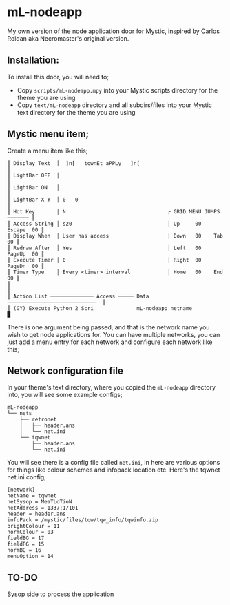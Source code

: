 # mL-nodeapp
My own version of the node application door for Mystic, inspired by Carlos Roldan aka Necromaster's original version.

## Installation:
To install this door, you will need to;
- Copy `scripts/mL-nodeapp.mpy` into your Mystic scripts directory for the theme you are using
- Copy `text/mL-nodeapp` directory and all subdirs/files into your Mystic text directory for the theme you are using

## Mystic menu item;
Create a menu item like this;

```
║ Display Text  │  ]n[   tqwnEt aPPLy   ]n[                                   ║
║ LightBar OFF  │                                                             ║
║ LightBar ON   │                                                             ║
║ LightBar X Y  │ 0   0                                                       ║
║ Hot Key       │ N                                 ┌ GRID MENU JUMPS ─────── ║
║ Access String │ s20                               │ Up     00    Escape  00 ║
║ Display When  │ User has access                   │ Down   00    Tab     00 ║
║ Redraw After  │ Yes                               │ Left   00    PageUp  00 ║
║ Execute Timer │ 0                                 │ Right  00    PageDn  00 ║
║ Timer Type    │ Every <timer> interval            │ Home   00    End     00 ║
║                                                                             ║
║ Action List ────────────── Access ───── Data ─────────────────────────────  ║
║ (GY) Execute Python 2 Scri              mL-nodeapp netname                  █
```

There is one argument being passed, and that is the network name you wish to get node applications for. You can have multiple networks, you can just add a menu entry for each network and configure each network like this;

## Network configuration file
In your theme's text directory, where you copied the `mL-nodeapp` directory into, you will see some example configs;

```
mL-nodeapp
└── nets
    ├── retronet
    │   ├── header.ans
    │   └── net.ini
    └── tqwnet
        ├── header.ans
        └── net.ini
```

You will see there is a config file called `net.ini`, in here are various options for things like colour schemes and infopack location etc. Here's the tqwnet net.ini config;

```
[network]
netName = tqwnet
netSysop = MeaTLoTioN
netAddress = 1337:1/101
header = header.ans
infoPack = /mystic/files/tqw/tqw_info/tqwinfo.zip
brightColour = 11
normColour = 03
fieldBG = 17
fieldFG = 15
normBG = 16
menuOption = 14
```

## TO-DO
Sysop side to process the application
